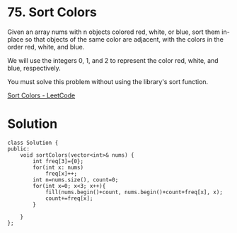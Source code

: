 # 75. Sort Colors

Given an array nums with n objects colored red, white, or blue, sort them in-place so that objects of the same color are adjacent, with the colors in the order red, white, and blue.

We will use the integers 0, 1, and 2 to represent the color red, white, and blue, respectively.

You must solve this problem without using the library's sort function.

[Sort Colors - LeetCode](https://leetcode.com/problems/sort-colors/)

# Solution

```
class Solution {
public:
    void sortColors(vector<int>& nums) {
        int freq[3]={0};
        for(int x: nums)
            freq[x]++;
        int n=nums.size(), count=0;
        for(int x=0; x<3; x++){
            fill(nums.begin()+count, nums.begin()+count+freq[x], x);
            count+=freq[x];
        }
        
    }
};

```
